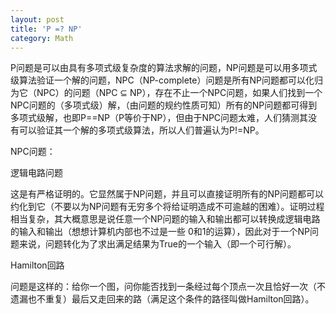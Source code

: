 ```yaml
---
layout: post
title: 'P =? NP'
category: Math
---
```


P问题是可以由具有多项式级复杂度的算法求解的问题，NP问题是可以用多项式级算法验证一个解的问题，NPC（NP-complete）问题是所有NP问题都可以化归为它（NPC）的问题（NPC ⊆ NP），存在不止一个NPC问题，如果人们找到一个NPC问题的（多项式级）解，（由问题的规约性质可知）所有的NP问题都可得到多项式级解，也即P==NP（P等价于NP），但由于NPC问题太难，人们猜测其没有可以验证其一个解的多项式级算法，所以人们普遍认为P!=NP。

NPC问题：

逻辑电路问题

这是有严格证明的。它显然属于NP问题，并且可以直接证明所有的NP问题都可以约化到它（不要以为NP问题有无穷多个将给证明造成不可逾越的困难）。证明过程相当复杂，其大概意思是说任意一个NP问题的输入和输出都可以转换成逻辑电路的输入和输出（想想计算机内部也不过是一些 0和1的运算），因此对于一个NP问题来说，问题转化为了求出满足结果为True的一个输入（即一个可行解）。

Hamilton回路

问题是这样的：给你一个图，问你能否找到一条经过每个顶点一次且恰好一次（不遗漏也不重复）最后又走回来的路（满足这个条件的路径叫做Hamilton回路）。
